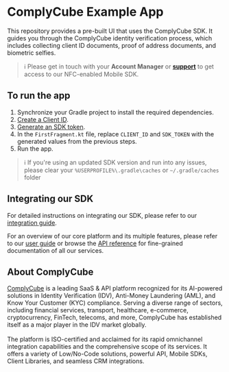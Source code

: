 # ComplyCube Example App

This repository provides a pre-built UI that uses the ComplyCube SDK. It guides you through the ComplyCube identity verification process, which includes collecting client ID documents, proof of address documents, and biometric selfies.

> :information_source: Please get in touch with your **Account Manager** or **[support](https://support.complycube.com/hc/en-gb/requests/new)** to get access to our NFC-enabled Mobile SDK.

## To run the app

1. Synchronize your Gradle project to install the required dependencies.
2. [Create a Client ID](https://docs.complycube.com/documentation/guides/mobile-sdk-guide/mobile-sdk-integration-guide#id-2.-create-a-client).
3. [Generate an SDK token](https://docs.complycube.com/documentation/guides/mobile-sdk-guide/mobile-sdk-integration-guide#id-3.-generate-an-sdk-token).
4. In the `FirstFragment.kt` file, replace `CLIENT_ID` and `SDK_TOKEN` with the generated values from the previous steps.
5. Run the app.

> :information_source: If you're using an updated SDK version and run into any issues, please clear your `%USERPROFILE%\.gradle\caches` or `~/.gradle/caches` folder

## Integrating our SDK

For detailed instructions on integrating our SDK, please refer to our [integration guide](https://docs.complycube.com/documentation/guides/mobile-sdk-guide/mobile-sdk-integration-guide).

For an overview of our core platform and its multiple features, please refer to our [user guide](https://docs.complycube.com) or browse the [API reference](https://docs.complycube.com/api-reference) for fine-grained documentation of all our services.

## About ComplyCube

[ComplyCube](https://www.complycube.com/en) is a leading SaaS & API platform recognized for its AI-powered solutions in Identity Verification (IDV), Anti-Money Laundering (AML), and Know Your Customer (KYC) compliance. Serving a diverse range of sectors, including financial services, transport, healthcare, e-commerce, cryptocurrency, FinTech, telecoms, and more, ComplyCube has established itself as a major player in the IDV market globally.
<br>
<br>
The platform is ISO-certified and acclaimed for its rapid omnichannel integration capabilities and the comprehensive scope of its services. It offers a variety of Low/No-Code solutions, powerful API, Mobile SDKs, Client Libraries, and seamless CRM integrations.
